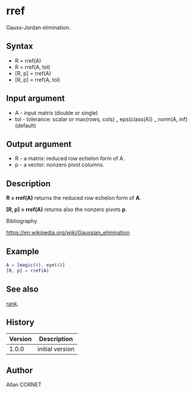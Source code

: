 # rref

Gauss-Jordan elimination.

## Syntax

- R = rref(A)
- R = rref(A, tol)
- [R, p] = rref(A)
- [R, p] = rref(A, tol)

## Input argument

- A - input matrix (double or single)
- tol - tolerance: scalar or max(rows, cols) _ eps(class(A)) _ norm(A, inf) (default)

## Output argument

- R - a matrix: reduced row echelon form of A.
- p - a vector: nonzero pivot columns.

## Description

  <p><b>R = rref(A)</b> returns the reduced row echelon form of <b>A</b>.</p>
  <p><b>[R, p] = rref(A)</b> returns also the nonzero pivots <b>p</b>.</p>

Bibliography

https://en.wikipedia.org/wiki/Gaussian_elimination

## Example

```matlab
A = [magic(4), eye(4)]
[R, p] = rref(A)
```

## See also

[rank](rank.md).

## History

| Version | Description     |
| ------- | --------------- |
| 1.0.0   | initial version |

## Author

Allan CORNET
